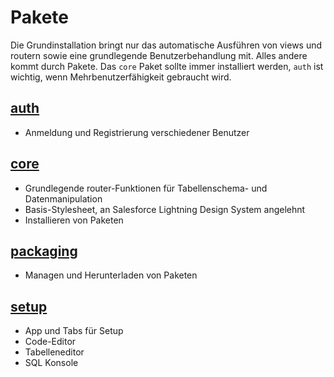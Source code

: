 # Pakete

Die Grundinstallation bringt nur das automatische Ausführen von views und routern sowie eine grundlegende Benutzerbehandlung mit. Alles andere kommt durch Pakete. Das `core` Paket sollte immer installiert werden, `auth` ist wichtig, wenn Mehrbenutzerfähigkeit gebraucht wird.

## [auth](AUTH.md)

* Anmeldung und Registrierung verschiedener Benutzer

## [core](CORE.md)

* Grundlegende router-Funktionen für Tabellenschema- und Datenmanipulation
* Basis-Stylesheet, an Salesforce Lightning Design System angelehnt
* Installieren von Paketen

## [packaging](PACKAGING.md)

* Managen und Herunterladen von Paketen

## [setup](SETUP.md)

* App und Tabs für Setup
* Code-Editor
* Tabelleneditor
* SQL Konsole